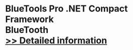 # BlueTools Pro .NET Compact Framework<br />BlueTooth<br />[>> Detailed information](https://secure.shareit.com/shareit/product.html?productid=300037711&affiliateid=200057808)